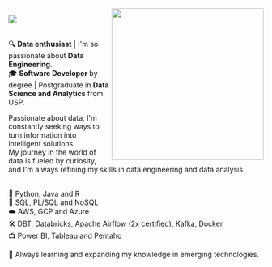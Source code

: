 <img src="https://github.com/micaellimedeiros/micaellimedeiros/blob/master/image/computer-illustration.png" min-width="300px" max-width="300px" width="300px" align="right">

<!--header-->
<p align="left">
  <img src="https://readme-typing-svg.demolab.com/?lines=Hi! I'm Júlia! 👋🏻; Nice to meet ya 🥳;✨ Welcome to my repo ✨&font=Poiret+One&color=AE136C&center=true&width=400&height=50&duration=4000&pause=1000">
</p>

<!--bio-->
<p align="left">
  <br>🔍 <b>Data enthusiast</b> | I'm so passionate about <b>Data Engineering</b>.</br>
  🎓 <b>Software Developer</b> by degree | Postgraduate in <b>Data Science and Analytics</b> from USP.
  
  Passionate about data, I'm constantly seeking ways to turn information into intelligent solutions. 
  <br>My journey in the world of data is fueled by curiosity, and I'm always refining my skills in data engineering and data analysis.</br>
</p>

<!--skills and tools-->
<p align="left">
  <br>🦄 Python, Java and R</br>
  💾 SQL, PL/SQL and NoSQL
  <br>☁️ AWS, GCP and Azure</br>
  🛠️ DBT, Databricks, Apache Airflow (2x certified), Kafka, Docker
  <br>📺 Power BI, Tableau and Pentaho</br>
</p>

<p align="left">
  🌱 Always learning and expanding my knowledge in emerging technologies.
</p>
